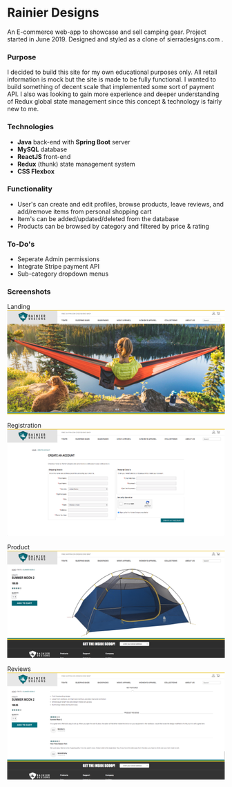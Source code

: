 # Rainier Designs
An E-commerce web-app to showcase and sell camping gear. Project started in June 2019. Designed and styled as a clone of sierradesigns.com .
### Purpose
I decided to build this site for my own educational purposes only. All retail information is mock but the site is made to be fully functional. I wanted to build something of decent scale that implemented some sort of payment API. I also was looking to gain more experience and deeper understanding of Redux global state management since this concept & technology is fairly new to me.
### Technologies
- **Java** back-end with **Spring Boot** server
- **MySQL** database
- **ReactJS** front-end
- **Redux** (thunk) state management system
- **CSS Flexbox**
### Functionality
- User's can create and edit profiles, browse products, leave reviews, and add/remove items from personal shopping cart
- Item's can be added/updated/deleted from the database
- Products can be browsed by category and filtered by price & rating
### To-Do's
- Seperate Admin permissions
- Integrate Stripe payment API
- Sub-category dropdown menus
### Screenshots
Landing
![alt text](./src/main/resources/static/screenshot-home.png "Ranier Designs landing page")

Registration
![alt text](./src/main/resources/static/screenshot-register.png "Ranier Designs registration page")

Product
![alt text](./src/main/resources/static/screenshot-product.png "Ranier Designs product page")

Reviews
![alt text](./src/main/resources/static/screenshot-reviews.png "Ranier Designs product reviews")